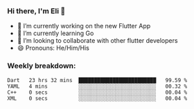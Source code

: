 ### Hi there, I'm Eli 👋
- 🔭 I’m currently working on the new Flutter App
- 🌱 I’m currently learning Go
- 🦄 I’m looking to collaborate with other flutter developers
- 😄 Pronouns: He/Him/His

### Weekly breakdown:
<!--START_SECTION:waka-->

```text
Dart   23 hrs 32 mins  █████████████████████████   99.59 %
YAML   4 mins          ░░░░░░░░░░░░░░░░░░░░░░░░░   00.32 %
C++    0 secs          ░░░░░░░░░░░░░░░░░░░░░░░░░   00.04 %
XML    0 secs          ░░░░░░░░░░░░░░░░░░░░░░░░░   00.04 %
```

<!--END_SECTION:waka-->
